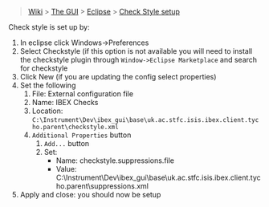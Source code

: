 > [Wiki](Home) > [The GUI](The-GUI) > [Eclipse](GUI-Eclipse) > [Check Style setup](Checkstyle-setup)

Check style is set up by:

1. In eclipse click Windows->Preferences
1. Select Checkstyle (if this option is not available you will need to install the checkstyle plugin through `Window->Eclipse Marketplace` and search for checkstyle
1. Click New (if you are updating the config select properties)
1. Set the following
    1. File: External configuration file
    1. Name: IBEX Checks
    1. Location: `C:\Instrument\Dev\ibex_gui\base\uk.ac.stfc.isis.ibex.client.tycho.parent\checkstyle.xml`
    1. `Additional Properties` button
        1. `Add...` button
        1. Set:
            - Name: checkstyle.suppressions.file
            - Value: C:\Instrument\Dev\ibex_gui\base\uk.ac.stfc.isis.ibex.client.tycho.parent\suppressions.xml
1. Apply and close: you should now be setup
